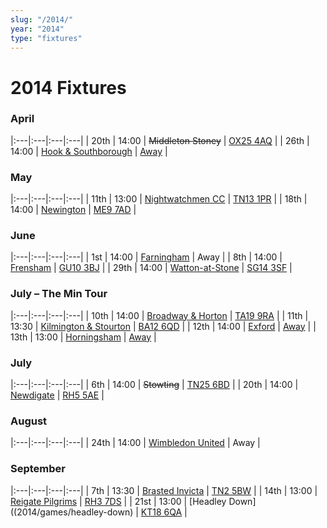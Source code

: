 ```yaml
---
slug: "/2014/"
year: "2014"
type: "fixtures"
---
```


# 2014 Fixtures

### April

|:---|:---|:---|:---|
| 20th | 14:00 | <del>Middleton Stoney</del> | [OX25 4AQ](https//goo.gl/maps/2oHFhgW7cVt) |
| 26th | 14:00 | [Hook & Southborough](2014/games/hook-and-southborough) | [Away](https://goo.gl/maps/VlJHS) |

### May

|:---|:---|:---|:---|
| 11th | 13:00 | [Nightwatchmen CC](2014/games/nightwatchmen) | [TN13 1PR](https://goo.gl/maps/JefoWDSusHs) |
| 18th | 14:00 | [Newington](2014/games/newington) | [ME9 7AD](https://goo.gl/maps/KKqTC) |

### June

|:---|:---|:---|:---|
| 1st | 14:00 | [Farningham](2014/games/farningham) | Away |
| 8th | 14:00 | [Frensham](2014/games/frensham) | [GU10 3BJ](https//goo.gl/maps/xBUZvPU1vnK2) |
| 29th | 14:00 | [Watton-at-Stone](2014/games/watton-at-stone) | [SG14 3SF](https://goo.gl/maps/2oHFhgW7cVt) |

### July – The Min Tour

|:---|:---|:---|:---|
| 10th | 14:00 | [Broadway & Horton](2014/games/broadway-and-horton) | [TA19 9RA](https//goo.gl/maps/hVamJL8if6v) |
| 11th | 13:30 | [Kilmington & Stourton](2015/games/kilmington-and-stourton) | [BA12 6QD](https://goo.gl/maps/6q53XChZh9A2) |
| 12th | 14:00 | [Exford](2014/games/exford) | [Away](https://goo.gl/maps/bwQRa9B88LK6vCh66) |
| 13th | 13:00 | [Horningsham](2014/games/horningsham) | [Away](https://goo.gl/maps/VgYPJsp3uXvpTPv97) |

### July

|:---|:---|:---|:---|
| 6th | 14:00 | <del>Stowting</del> | [TN25 6BD](https//goo.gl/maps/5KNmaMe6Wb422) |
| 20th | 14:00 | [Newdigate](2014/games/newdigate) | [RH5 5AE](http://goo.gl/maps/2RKzj) |


### August

|:---|:---|:---|:---|
| 24th | 14:00 | [Wimbledon United](2014/games/wimbledon-united) | Away |


### September

|:---|:---|:---|:---|
| 7th | 13:30 | [Brasted Invicta](2014/games/brasted-invicta) | [TN2 5BW](http://maps.apple.com/?q=51.122742,0.285469&sspn=0.007606,0.014852&sll=51.122742,0.285469) |
| 14th | 13:00 | [Reigate Pilgrims](2014/games/reigate-pilgrims) | [RH3 7DS](https//goo.gl/maps/APtKSjuaQ5v) |
| 21st | 13:00 | [Headley Down]((2014/games/headley-down) | [KT18 6QA](https://goo.gl/maps/pn4ojVfCN722) |
